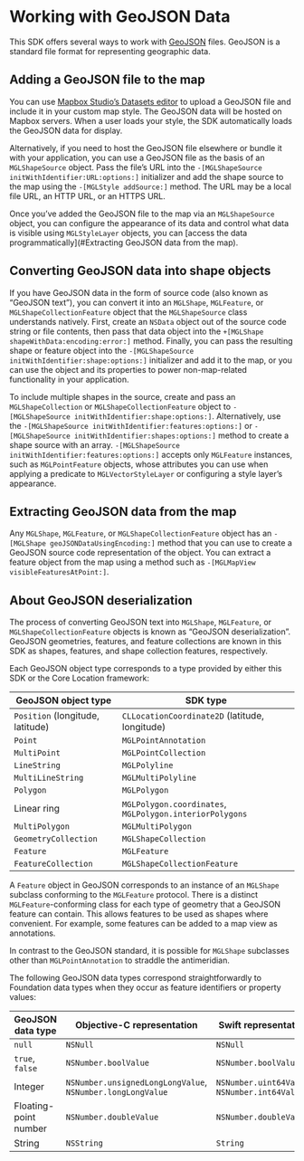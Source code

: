 # Working with GeoJSON Data

This SDK offers several ways to work with [GeoJSON](http://geojson.org/) files.
GeoJSON is a standard file format for representing geographic data.

## Adding a GeoJSON file to the map

You can use
[Mapbox Studio’s Datasets editor](https://www.mapbox.com/studio/datasets/) to
upload a GeoJSON file and include it in your custom map style. The GeoJSON data
will be hosted on Mapbox servers. When a user loads your style, the SDK
automatically loads the GeoJSON data for display.

Alternatively, if you need to host the GeoJSON file elsewhere or bundle it with
your application, you can use a GeoJSON file as the basis of an `MGLShapeSource`
object. Pass the file’s URL into the
`-[MGLShapeSource initWithIdentifier:URL:options:]` initializer and add the
shape source to the map using the `-[MGLStyle addSource:]` method. The URL may
be a local file URL, an HTTP URL, or an HTTPS URL.

Once you’ve added the GeoJSON file to the map via an `MGLShapeSource` object,
you can configure the appearance of its data and control what data is visible
using `MGLStyleLayer` objects, you can
[access the data programmatically](#Extracting GeoJSON data from the map).

## Converting GeoJSON data into shape objects

If you have GeoJSON data in the form of source code (also known as “GeoJSON
text”), you can convert it into an `MGLShape`, `MGLFeature`, or
`MGLShapeCollectionFeature` object that the `MGLShapeSource` class understands
natively. First, create an `NSData` object out of the source code string or file
contents, then pass that data object into the
`+[MGLShape shapeWithData:encoding:error:]` method. Finally, you can pass the
resulting shape or feature object into the
`-[MGLShapeSource initWithIdentifier:shape:options:]` initializer and add it to
the map, or you can use the object and its properties to power non-map-related
functionality in your application.

To include multiple shapes in the source, create and pass an `MGLShapeCollection` or
 `MGLShapeCollectionFeature` object to 
 `-[MGLShapeSource initWithIdentifier:shape:options:]`. Alternatively, use the
 `-[MGLShapeSource initWithIdentifier:features:options:]` or 
 `-[MGLShapeSource initWithIdentifier:shapes:options:]` method to create a shape source 
 with an array. `-[MGLShapeSource initWithIdentifier:features:options:]` accepts only `MGLFeature`
 instances, such as `MGLPointFeature` objects, whose attributes you can use when
 applying a predicate to `MGLVectorStyleLayer` or configuring a style layer’s
 appearance.

## Extracting GeoJSON data from the map

Any `MGLShape`, `MGLFeature`, or `MGLShapeCollectionFeature` object has an
`-[MGLShape geoJSONDataUsingEncoding:]` method that you can use to create a
GeoJSON source code representation of the object. You can extract a feature
object from the map using a method such as
`-[MGLMapView visibleFeaturesAtPoint:]`.

## About GeoJSON deserialization

The process of converting GeoJSON text into `MGLShape`, `MGLFeature`, or
`MGLShapeCollectionFeature` objects is known as “GeoJSON deserialization”.
GeoJSON geometries, features, and feature collections are known in this SDK as
shapes, features, and shape collection features, respectively.

Each GeoJSON object type corresponds to a type provided by either this SDK or
the Core Location framework:

GeoJSON object type | SDK type
--------------------|---------
`Position` (longitude, latitude) | `CLLocationCoordinate2D` (latitude, longitude)
`Point`             | `MGLPointAnnotation`
`MultiPoint`        | `MGLPointCollection`
`LineString`        | `MGLPolyline`
`MultiLineString`   | `MGLMultiPolyline`
`Polygon`           | `MGLPolygon`
Linear ring         | `MGLPolygon.coordinates`, `MGLPolygon.interiorPolygons`
`MultiPolygon`      | `MGLMultiPolygon`
`GeometryCollection` | `MGLShapeCollection`
`Feature`           | `MGLFeature`
`FeatureCollection` | `MGLShapeCollectionFeature`

A `Feature` object in GeoJSON corresponds to an instance of an `MGLShape`
subclass conforming to the `MGLFeature` protocol. There is a distinct
`MGLFeature`-conforming class for each type of geometry that a GeoJSON feature
can contain. This allows features to be used as shapes where convenient. For
example, some features can be added to a map view as annotations.

In contrast to the GeoJSON standard, it is possible for `MGLShape` subclasses
other than `MGLPointAnnotation` to straddle the antimeridian.

The following GeoJSON data types correspond straightforwardly to Foundation data
types when they occur as feature identifiers or property values:

GeoJSON data type  | Objective-C representation | Swift representation
-------------------|----------------------------|---------------------
`null`             | `NSNull`                   | `NSNull`
`true`, `false`    | `NSNumber.boolValue`       | `NSNumber.boolValue`
Integer            | `NSNumber.unsignedLongLongValue`, `NSNumber.longLongValue` | `NSNumber.uint64Value`, `NSNumber.int64Value`
Floating-point number | `NSNumber.doubleValue`  | `NSNumber.doubleValue`
String             | `NSString`                 | `String`
